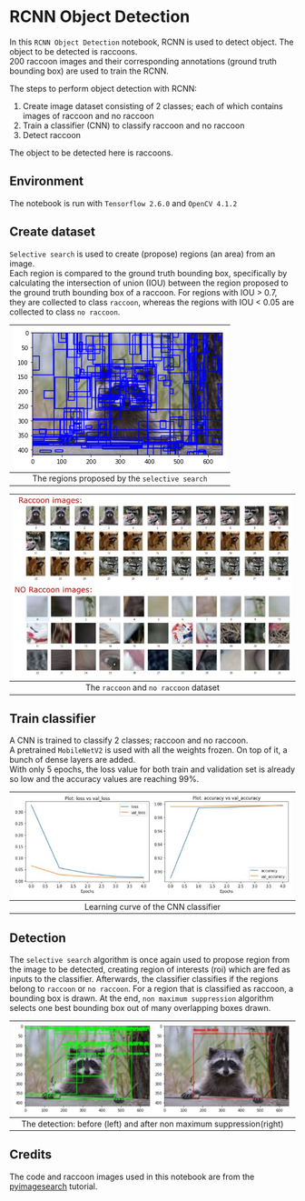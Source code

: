 # RCNN Object Detection

In this ``RCNN Object Detection`` notebook, RCNN is used to detect object. The object to be detected is raccoons.  
200 raccoon images and their corresponding annotations (ground truth bounding box) are used to train the RCNN.  

The steps to perform object detection with RCNN:
1. Create image dataset consisting of 2 classes; each of which contains images of raccoon and no raccoon
2. Train a classifier (CNN) to classify raccoon and no raccoon
3. Detect raccoon

The object to be detected here is raccoons. 

## Environment
The notebook is run with ``Tensorflow 2.6.0`` and ``OpenCV 4.1.2``

## Create dataset  
`Selective search` is used to create (propose) regions (an area) from an image.  
Each region is compared to the ground truth bounding box, specifically by calculating the intersection of union (IOU) between the region proposed to the ground truth bounding box of a raccoon. For regions with IOU > 0.7, they are collected to class ``raccoon``, whereas the regions with IOU < 0.05 are collected to class ``no raccoon``.  

| ![Dataset](https://github.com/RobyKoeswojo/RCNN-Object-Detection/blob/main/readmeImage/200proposedRegions.png?raw=true) |
|:--:| 
| The regions proposed by the `selective search` |

| ![Dataset](https://github.com/RobyKoeswojo/RCNN-Object-Detection/blob/main/readmeImage/raccoonDataset.JPG?raw=true) |
|:--:| 
| The `raccoon` and `no raccoon` dataset |

## Train classifier
A CNN is trained to classify 2 classes; raccoon and no raccoon.  
A pretrained `MobileNetV2` is used with all the weights frozen. On top of it, a bunch of dense layers are added.  
With only 5 epochs, the loss value for both train and validation set is already so low and the accuracy values are reaching 99%.

| ![Learning curve](https://github.com/RobyKoeswojo/RCNN-Object-Detection/blob/main/readmeImage/learningCurve.JPG?raw=true) |
|:--:| 
| Learning curve of the CNN classifier |

## Detection
The ``selective search`` algorithm is once again used to propose region from the image to be detected, creating region of interests (roi) which are fed as inputs to the classifier. Afterwards, the classifier classifies if the regions belong to ``raccoon`` or ``no raccoon``. For a region that is classified as raccoon, a bounding box is drawn. At the end, ``non maximum suppression`` algorithm selects one best bounding box out of many overlapping boxes drawn.  

| ![Detected object](https://github.com/RobyKoeswojo/RCNN-Object-Detection/blob/main/readmeImage/detection.JPG?raw=true) |
|:--:| 
| The detection: before (left) and after non maximum suppression(right) |

## Credits
The code and raccoon images used in this notebook are from the [pyimagesearch](https://www.pyimagesearch.com/2020/07/13/r-cnn-object-detection-with-keras-tensorflow-and-deep-learning/) tutorial.